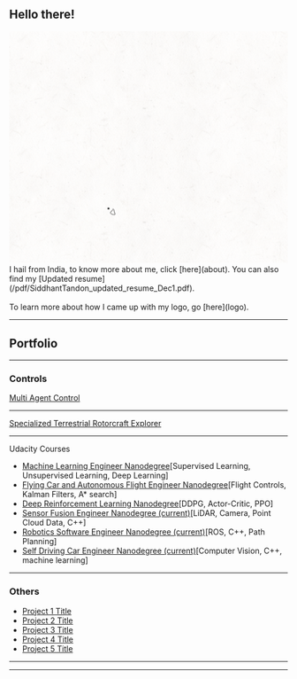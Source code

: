 
## Hello there!
<img src="images/Logo2-5_crop.gif"/>
I hail from India, to know more about me, click [here](about).
You can also find my [Updated resume](/pdf/SiddhantTandon_updated_resume_Dec1.pdf).
<br><br>
To learn more about how I came up with my logo, go [here](logo).

---
## Portfolio

---
### Controls

[Multi Agent Control](/aerosp_740_panagou)
<!--<img src="images/dummy_thumbnail.jpg?raw=true"/> -->

---
[Specialized Terrestrial Rotorcraft Explorer](spectre)
<!-- <img src="images/dummy_thumbnail.jpg?raw=true"/> -->

---
Udacity Courses
  - [Machine Learning Engineer Nanodegree]()[Supervised Learning, Unsupervised Learning, Deep Learning]
  - [Flying Car and Autonomous Flight Engineer Nanodegree]()[Flight Controls, Kalman Filters, A* search]
  - [Deep Reinforcement Learning Nanodegree]()[DDPG, Actor-Critic, PPO]
  - [Sensor Fusion Engineer Nanodegree (current)]()[LiDAR, Camera, Point Cloud Data, C++]
  - [Robotics Software Engineer Nanodegree (current)]()[ROS, C++, Path Planning]
  - [Self Driving Car Engineer Nanodegree (current)]()[Computer Vision, C++, machine learning]
<!-- <img src="images/dummy_thumbnail.jpg?raw=true"/> -->

---

### Others

- [Project 1 Title](http://example.com/)
- [Project 2 Title](http://example.com/)
- [Project 3 Title](http://example.com/)
- [Project 4 Title](http://example.com/)
- [Project 5 Title](http://example.com/)

---




---
<!--<p style="font-size:11px">Page template forked from <a href="https://github.com/evanca/quick-portfolio">evanca</a></p> -->
<!-- Remove above link if you don't want to attibute -->
